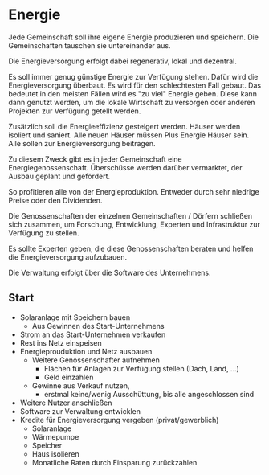 # Energie

Jede Gemeinschaft soll ihre eigene Energie produzieren und speichern. Die Gemeinschaften tauschen sie untereinander aus. 

Die Energieversorgung erfolgt dabei regenerativ, lokal und dezentral.

Es soll immer genug günstige Energie zur Verfügung stehen. Dafür wird die Energieversorgung überbaut. Es wird für den schlechtesten Fall gebaut. Das bedeutet in den meisten Fällen wird es "zu viel" Energie geben. Diese kann dann genutzt werden, um die lokale Wirtschaft zu versorgen oder anderen Projekten zur Verfügung getellt werden.

Zusätzlich soll die Energieeffizienz gesteigert werden. Häuser werden isoliert und saniert. Alle neuen Häuser müssen Plus Energie Häuser sein.
Alle sollen zur Energieversorgung beitragen. 

Zu diesem Zweck gibt es in jeder Gemeinschaft eine Energiegenossenschaft.  Überschüsse werden darüber vermarktet, der Ausbau geplant und gefördert. 

So profitieren alle von der Energieproduktion. Entweder durch sehr niedrige Preise oder den Dividenden.

Die Genossenschaften der einzelnen Gemeinschaften / Dörfern schließen sich zusammen, um Forschung, Entwicklung, Experten und Infrastruktur zur Verfügung zu stellen.

Es sollte Experten geben, die diese Genossenschaften beraten und helfen die Energieversorgung aufzubauen.

Die Verwaltung erfolgt über die Software des Unternehmens.

## Start

- Solaranlage mit Speichern bauen
    + Aus Gewinnen des Start-Unternehmens
- Strom an das Start-Unternehmen verkaufen
- Rest ins Netz einspeisen
- Energieprouduktion und Netz ausbauen
    + Weitere Genossenschafter aufnehmen
        * Flächen für Anlagen zur Verfügung stellen (Dach, Land, ...)
        * Geld einzahlen
    + Gewinne aus Verkauf nutzen, 
        * erstmal keine/wenig Ausschüttung, bis alle angeschlossen sind
- Weitere Nutzer anschließen
- Software zur Verwaltung entwicklen
- Kredite für Energieversorgung vergeben (privat/gewerblich)
    + Solaranlage
    + Wärmepumpe
    + Speicher
    + Haus isolieren
    + Monatliche Raten durch Einsparung zurückzahlen


